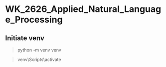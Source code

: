# WK_2626_Applied_Natural_Language_Processing

## Initiate venv
> python -m venv venv

> venv\Scripts\activate